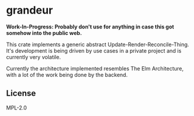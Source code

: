 # grandeur

**Work-In-Progress: Probably don't use for anything in case this got somehow into the public web.**

This crate implements a generic abstract Update-Render-Reconcile-Thing. It's development is being driven by use cases in a private project and is currently very volatile.

Currently the architecture implemented resembles The Elm Architecture, with a lot of the work being done by the backend.

## License

MPL-2.0